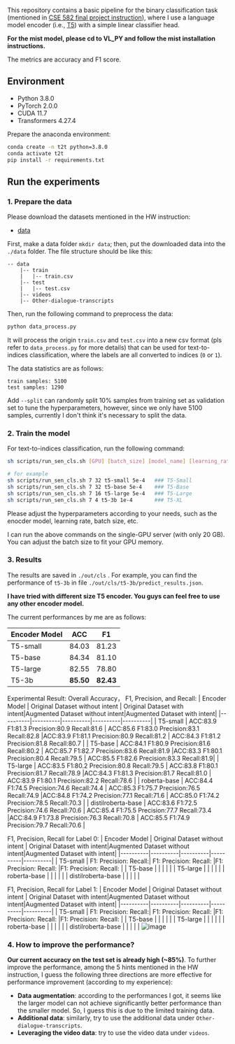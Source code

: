 This repository contains a basic pipeline for the binary classification task (mentioned in [CSE 582 final project instruction](https://psu.instructure.com/courses/2309886/assignments/15994501)), where I use a language model encoder (i.e., [T5](https://huggingface.co/docs/transformers/model_doc/t5)) with a simple linear classifier head. 

**For the mist model, please cd to VL_PY and follow the mist installation instructions.**

The metrics are accuracy and F1 score.

## Environment

- Python 3.8.0
- PyTorch 2.0.0
- CUDA 11.7
- Transformers 4.27.4

Prepare the anaconda environment:

```bash
conda create -n t2t python=3.8.0
conda activate t2t
pip install -r requirements.txt
```

## Run the experiments

### 1. Prepare the data

Please download the datasets mentioned in the HW instruction:
- [data](https://drive.google.com/drive/folders/1RAWWGTI7ciFkQfl3P9TSlC8Wm-seZYrN)


First, make a data folder `mkdir data`; then, put the downloaded data into the `./data` folder. The file structure should be like this:

``` 
-- data
    |-- train
    |   |-- train.csv
    |-- test
    |   |-- test.csv
    |-- videos
    |-- Other-dialogue-transcripts
```

Then, run the following command to preprocess the data:

```bash
python data_process.py
```

It will process the origin `train.csv` and `test.csv` into a new csv format (pls refer to `data_process.py` for more details) that can be used for text-to-indices classification, where the labels are all converted to indices (`0` or `1`).   

The data statistics are as follows:

```
train samples: 5100
test samples: 1290
```

Add `--split` can randomly split 10% samples from training set as validation set to tune the hyperparameters, however, since we only have 5100 samples, currently I don't think it's necessary to split the data.


### 2. Train the model


For text-to-indices classification, run the following command:

```bash
sh scripts/run_sen_cls.sh [GPU] [batch_size] [model_name] [learning_rate]

# for example
sh scripts/run_sen_cls.sh 7 32 t5-small 5e-4   ### T5-Small
sh scripts/run_sen_cls.sh 7 32 t5-base 5e-4    ### T5-Base
sh scripts/run_sen_cls.sh 7 16 t5-large 5e-4   ### T5-Large
sh scripts/run_sen_cls.sh 7 4 t5-3b 1e-4       ### T5-XL
```

Please adjust the hyperparameters according to your needs, such as the enocder model, learning rate, batch size, etc.

I can run the above commands on the single-GPU server (with only 20 GB). You can adjust the batch size to fit your GPU memory.


### 3. Results

The results are saved in `./out/cls` . For example, you can find the performance of `t5-3b` in file `./out/cls/t5-3b/predict_results.json`.

**I have tried with different size T5 encoder. You guys can feel free to use any other encoder model.**

The current performances by me are as follows:

| Encoder Model    | ACC      | F1       |
|----------|----------|----------|
| T5-small | 84.03   | 81.23  |
| T5-base  | 84.34  | 81.10  |
| T5-large | 82.55  | 78.80  |
| T5-3b    | **85.50**  | **82.43**  |

Experimental Result:
Overall Accuracy， F1, Precision, and Recall:
| Encoder Model    | Original Dataset without intent | Original Dataset with intent|Augmented Dataset without intent|Augmented Dataset with intent|
|----------|----------|----------|----------|----------|
| T5-small | ACC:83.9    F1:81.3  Precision:80.9 Recall:81.6 | ACC:85.6    F1:83.0 Precision:83.1 Recall:82.8 |ACC:83.9    F1:81.1  Precision:80.9 Recall:81.2 | ACC:84.3    F1:81.2 Precision:81.8 Recall:80.7 |
| T5-base  | ACC:84.1    F1:80.9  Precision:81.6 Recall:80.2  | ACC:85.7    F1:82.7 Precision:83.6 Recall:81.9  |ACC:83.3    F1:80.1  Precision:80.4 Recall:79.5  | ACC:85.5    F1:82.6 Precision:83.3 Recall:81.9|
| T5-large | ACC:83.5    F1:80.2 Precision:80.8  Recall:79.5  | ACC:83.8    F1:80.1 Precision:81.7 Recall:78.9 |ACC:84.3    F1:81.3 Precision:81.7 Recall:81.0  | ACC:83.9    F1:80.1 Precision:82.2 Recall:78.6 |
| roberta-base | ACC:84.4    F1:74.5 Precision:74.6  Recall:74.4  | ACC:85.3    F1:75.7 Precision:76.5  Recall:74.9 |ACC:84.8    F1:74.2  Precision:77.1   Recall:71.6 | ACC:85.0    F1:74.2 Precision:78.5  Recall:70.3 |
| distilroberta-base | ACC:83.6    F1:72.5  Precision:74.6  Recall:70.6 | ACC:85.4    F1:75.5 Precision:77.7  Recall:73.4 |ACC:84.9    F1:73.8  Precision:76.3  Recall:70.8 | ACC:85.5    F1:74.9 Precision:79.7  Recall:70.6 |

F1, Precision, Recall for Label 0:
| Encoder Model    | Original Dataset without intent | Original Dataset with intent|Augmented Dataset without intent|Augmented Dataset with intent|
|----------|----------|----------|----------|----------|
| T5-small | F1:  Precision: Recall:| F1: Precision: Recall: |F1:  Precision: Recall: |F1: Precision: Recall: |
| T5-base | | | | |
| T5-large | | | | |
| roberta-base | | | | |
| distilroberta-base | | | | |

F1, Precision, Recall for Label 1:
| Encoder Model    | Original Dataset without intent | Original Dataset with intent|Augmented Dataset without intent|Augmented Dataset with intent|
|----------|----------|----------|----------|----------|
| T5-small | F1:  Precision: Recall:| F1: Precision: Recall: |F1:  Precision: Recall: |F1: Precision: Recall: |
| T5-base | | | | |
| T5-large | | | | |
| roberta-base | | | | |
| distilroberta-base | | | | |
![image](https://github.com/RenzeLou/CSE_582_course_project/assets/36984321/93df4783-4abd-4ba5-95aa-26007a917411)




### 4. How to improve the performance?

**Our current accuracy on the test set is already high (~85%)**. To further improve the performance, among the 5 hints mentioned in the HW instruction, I guess the following three directions are more effective for performance improvement (according to my experience):

- **Data augmentation**: according to the performances I got, it seems like the larger model can not achieve significantly better performance than the smaller model. So, I guess this is due to the limited training data. 
- **Additional data**: similarly, try to use the additional data under `Other-dialogue-transcripts`.
- **Leveraging the video data**: try to use the video data under `videos`.

